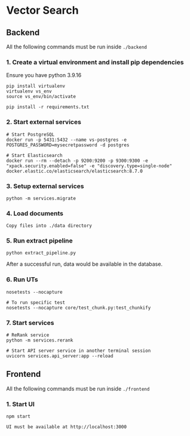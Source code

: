 # Vector Search

## Backend
All the following commands must be run inside `./backend`

### 1. Create a virtual environment and install pip dependencies
Ensure you have python 3.9.16
```
pip install virtualenv
virtualenv vs_env
source vs_env/bin/activate

pip install -r requirements.txt
```

### 2. Start external services
```
# Start PostgreSQL
docker run -p 5431:5432 --name vs-postgres -e POSTGRES_PASSWORD=mysecretpassword -d postgres

# Start Elasticsearch
docker run --rm --detach -p 9200:9200 -p 9300:9300 -e "xpack.security.enabled=false" -e "discovery.type=single-node" docker.elastic.co/elasticsearch/elasticsearch:8.7.0
```

### 3. Setup external services
```
python -m services.migrate
```

### 4. Load documents
```
Copy files into ./data directory
```

### 5. Run extract pipeline
```
python extract_pipeline.py
```
After a successful run, data would be available in the database.

### 6. Run UTs
```
nosetests --nocapture

# To run specific test
nosetests --nocapture core/test_chunk.py:test_chunkify
```

### 7. Start services
```
# ReRank service
python -m services.rerank

# Start API server service in another terminal session
uvicorn services.api_server:app --reload
```

## Frontend
All the following commands must be run inside `./frontend`

### 1. Start UI
```
npm start

UI must be available at http://localhost:3000
```
